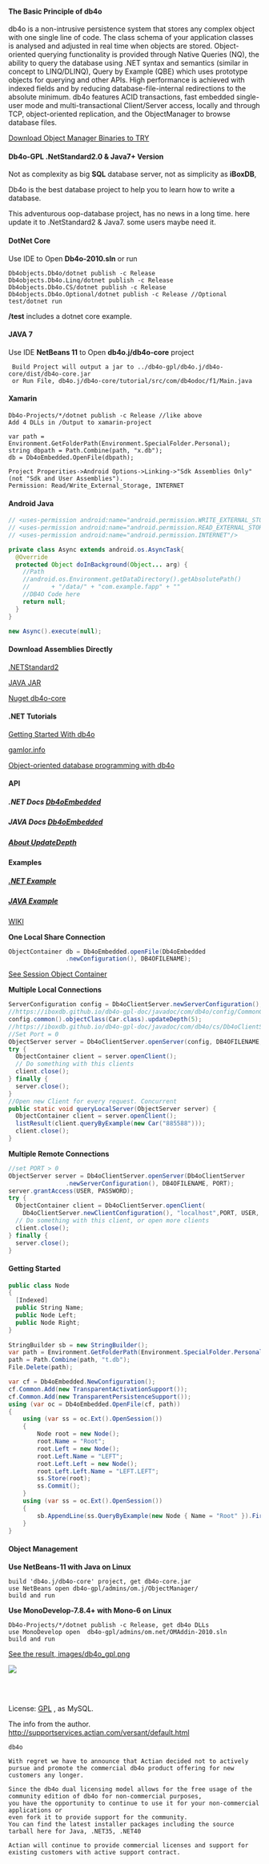 #### The Basic Principle of db4o

db4o is a non-intrusive persistence system that stores any complex object with one single line of code. The class schema of your application classes is analysed and adjusted in real time when objects are stored. Object-oriented querying functionality is provided through Native Queries (NQ), the ability to query the database using .NET syntax and semantics (similar in concept to LINQ/DLINQ), Query by Example (QBE) which uses prototype objects for querying and other APIs. High performance is achieved with indexed fields and by reducing database-file-internal redirections to the absolute minimum. db4o features ACID transactions, fast embedded single-user mode and multi-transactional Client/Server access, locally and through TCP, object-oriented replication, and the ObjectManager to browse database files.

[Download Object Manager Binaries to TRY](https://github.com/iboxdb/db4o-gpl-doc/tree/master/Binaries/20190916)

#### Db4o-GPL .NetStandard2.0 & Java7+ Version

Not as complexity as big **SQL** database server, not as simplicity as **iBoxDB**,

Db4o is the best database project to help you to learn how to write a database.

This adventurous oop-database project, has no news in a long time. 
here update it to .NetStandard2 & Java7. some users maybe need it.


#### DotNet Core

Use IDE to Open **Db4o-2010.sln**  or run
```
Db4objects.Db4o/dotnet publish -c Release
Db4objects.Db4o.Linq/dotnet publish -c Release
Db4objects.Db4o.CS/dotnet publish -c Release
Db4objects.Db4o.Optional/dotnet publish -c Release //Optional 
test/dotnet run
```
**/test** includes a dotnet core example.


#### JAVA 7
Use IDE **NetBeans 11** to Open **db4o.j/db4o-core** project
```
 Build Project will output a jar to ../db4o-gpl/db4o.j/db4o-core/dist/db4o-core.jar
 or Run File, db4o.j/db4o-core/tutorial/src/com/db4odoc/f1/Main.java 
```

#### Xamarin

```
Db4o-Projects/*/dotnet publish -c Release //like above
Add 4 DLLs in /Output to xamarin-project

var path = Environment.GetFolderPath(Environment.SpecialFolder.Personal);
string dbpath = Path.Combine(path, "x.db");
db = Db4oEmbedded.OpenFile(dbpath);

Project Properities->Android Options->Linking->"Sdk Assemblies Only" (not "Sdk and User Assemblies").
Permission: Read/Write_External_Storage, INTERNET
```

#### Android Java

```java
// <uses-permission android:name="android.permission.WRITE_EXTERNAL_STORAGE"/>
// <uses-permission android:name="android.permission.READ_EXTERNAL_STORAGE"/>
// <uses-permission android:name="android.permission.INTERNET"/>

private class Async extends android.os.AsyncTask{
  @Override  
  protected Object doInBackground(Object... arg) {
    //Path 
    //android.os.Environment.getDataDirectory().getAbsolutePath()
    //		+ "/data/" + "com.example.fapp" + ""
    //DB4O Code here 
    return null;
  }
}

new Async().execute(null);
```

#### Download Assemblies Directly

[.NETStandard2](https://github.com/iboxdb/db4o-gpl/tree/master/db4o.net/Output/netstandard2.0)

[JAVA JAR](https://github.com/iboxdb/db4o-gpl/tree/master/db4o.j/db4o-core/dist) 

[Nuget db4o-core](https://www.nuget.org/packages/db4o-core/)


#### .NET Tutorials

[Getting Started With db4o](https://dzone.com/refcardz/getting-started-db4o)

[gamlor.info](https://www.gamlor.info/wordpress/tag/db4o/)

[Object-oriented database programming with db4o](https://www.codeproject.com/articles/17946/object-oriented-database-programming-with-db4o)


#### API

##### .NET Docs  [Db4oEmbedded](https://iboxdb.github.io/db4o-gpl-doc/output/api/Db4objects.Db4o/Db4oEmbedded/)

##### JAVA Docs [Db4oEmbedded](https://iboxdb.github.io/db4o-gpl-doc/javadoc/com/db4o/Db4oEmbedded.html)

##### [About UpdateDepth](https://iboxdb.github.io/db4o-gpl-doc/output/api/Db4objects.Db4o.Config/ICommonConfiguration/69C8CF73)
 

#### Examples

#####  [.NET Example](https://github.com/iboxdb/db4o-gpl/blob/master/db4o.net/Db4odoc.Tutorial.Chapters/F1/Chapter6/ClientServerExample.cs)

##### [JAVA Example](https://github.com/iboxdb/db4o-gpl/blob/master/db4o.j/db4o-core/tutorial/src/com/db4odoc/f1/chapter6/ClientServerExample.java)

[WIKI](https://github.com/iboxdb/db4o-gpl/wiki)

**One Local Share Connection**

```java
ObjectContainer db = Db4oEmbedded.openFile(Db4oEmbedded
				.newConfiguration(), DB4OFILENAME);
```

[See Session Object Container](https://github.com/iboxdb/db4o-gpl/wiki/Db4oSessions#session-containers)


**Multiple Local Connections**
```java
ServerConfiguration config = Db4oClientServer.newServerConfiguration();
//https://iboxdb.github.io/db4o-gpl-doc/javadoc/com/db4o/config/CommonConfiguration.html#updateDepth(int)
config.common().objectClass(Car.class).updateDepth(5);
//https://iboxdb.github.io/db4o-gpl-doc/javadoc/com/db4o/cs/Db4oClientServer.html#openServer(com.db4o.cs.config.ServerConfiguration,java.lang.String,int)
//Set Port = 0
ObjectServer server = Db4oClientServer.openServer(config, DB4OFILENAME, 0);
try {
  ObjectContainer client = server.openClient();
  // Do something with this clients
  client.close();
} finally {
  server.close();
}
//Open new Client for every request. Concurrent
public static void queryLocalServer(ObjectServer server) {
  ObjectContainer client = server.openClient();
  listResult(client.queryByExample(new Car("885588")));
  client.close();
}
```

**Multiple Remote Connections**
```java
//set PORT > 0
ObjectServer server = Db4oClientServer.openServer(Db4oClientServer
				.newServerConfiguration(), DB4OFILENAME, PORT);
server.grantAccess(USER, PASSWORD);
try {
  ObjectContainer client = Db4oClientServer.openClient(
    Db4oClientServer.newClientConfiguration(), "localhost",PORT, USER, PASSWORD);
  // Do something with this client, or open more clients
  client.close();
} finally {
  server.close();
}
```

#### Getting Started
```cs
public class Node
{
  [Indexed]
  public String Name;
  public Node Left;
  public Node Right;
}
    
StringBuilder sb = new StringBuilder();
var path = Environment.GetFolderPath(Environment.SpecialFolder.Personal);
path = Path.Combine(path, "t.db");
File.Delete(path);

var cf = Db4oEmbedded.NewConfiguration();
cf.Common.Add(new TransparentActivationSupport());
cf.Common.Add(new TransparentPersistenceSupport());
using (var oc = Db4oEmbedded.OpenFile(cf, path))
{
    using (var ss = oc.Ext().OpenSession())
    {
        Node root = new Node();
        root.Name = "Root";
        root.Left = new Node();
        root.Left.Name = "LEFT";
        root.Left.Left = new Node();
        root.Left.Left.Name = "LEFT.LEFT";
        ss.Store(root);
        ss.Commit();
    }
    using (var ss = oc.Ext().OpenSession())
    {
        sb.AppendLine(ss.QueryByExample(new Node { Name = "Root" }).First().Left.Left.Name);
    }
}
```

#### Object Management

**Use NetBeans-11 with Java on Linux**

```
build 'db4o.j/db4o-core' project, get db4o-core.jar
use NetBeans open db4o-gpl/admins/om.j/ObjectManager/ 
build and run
```

**Use MonoDevelop-7.8.4+ with Mono-6 on Linux**

```
Db4o-Projects/*/dotnet publish -c Release, get db4o DLLs
use MonoDevelop open  db4o-gpl/admins/om.net/OMAddin-2010.sln 
build and run
```


[See the result, images/db4o_gpl.png](https://iboxdb.github.io/db4o-gpl-doc/images/db4o_gpl.png)

![](https://iboxdb.github.io/db4o-gpl-doc/images/db4o_gpl.png)

<br> 
<br> 

License: [GPL](https://github.com/iboxdb/db4o-gpl/blob/master/db4o.net/db4o.license/db4o.license.html) , as MySQL.


The info from the author. 
http://supportservices.actian.com/versant/default.html
```
db4o

With regret we have to announce that Actian decided not to actively pursue and promote the commercial db4o product offering for new customers any longer.

Since the db4o dual licensing model allows for the free usage of the community edition of db4o for non-commercial purposes, 
you have the opportunity to continue to use it for your non-commercial applications or
even fork it to provide support for the community.
You can find the latest installer packages including the source tarball here for Java, .NET35, .NET40

Actian will continue to provide commercial licenses and support for existing customers with active support contract.
 
```
 
